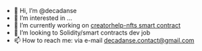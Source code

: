 - 👋 Hi, I’m @decadanse
- 👀 I’m interested in ...
- 🌱 I’m currently working on [creatorhelp-nfts smart contract](https://github.com/decadanse/creatorhelp)
- 💞️ I’m looking to Solidity/smart contracts dev job
- 📫 How to reach me: via e-mail decadanse.contact@gmail.com


<!---

--->
